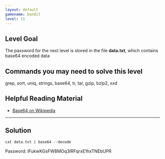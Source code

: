 ```yaml
---
layout: default
gamename: bandit
level: 11
---
```

Level Goal
----------
The password for the next level is stored in the file **data.txt**,
which contains base64 encoded data

Commands you may need to solve this level
-----------------------------------------
grep, sort, uniq, strings, base64, tr, tar, gzip, bzip2, xxd

Helpful Reading Material
------------------------
- [Base64 on Wikipedia][]

[Base64 on Wikipedia]: http://en.wikipedia.org/wiki/Base64

- - - -

## Solution
```
cat data.txt | base64 --decode
```
Password: IFukwKGsFW8MOq3IRFqrxE1hxTNEbUPR
